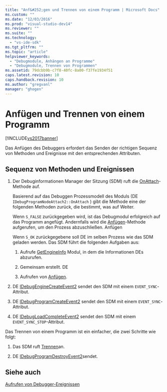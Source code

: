 ```yaml
---
title: "Anf&#252;gen und Trennen von einem Programm | Microsoft Docs"
ms.custom: ""
ms.date: "12/03/2016"
ms.prod: "visual-studio-dev14"
ms.reviewer: ""
ms.suite: ""
ms.technology: 
  - "vs-ide-sdk"
ms.tgt_pltfrm: ""
ms.topic: "article"
helpviewer_keywords: 
  - "Debugmodule, Anhängen an Programme"
  - "Debugmodule, Trennen von Programmen"
ms.assetid: 79dcbb9b-c7f8-40fc-8a00-f37fe1934f51
caps.latest.revision: 10
caps.handback.revision: 10
ms.author: "gregvanl"
manager: "ghogen"
---
```

# Anf&#252;gen und Trennen von einem Programm
[!INCLUDE[vs2017banner](../../code-quality/includes/vs2017banner.md)]

Das Anfügen des Debuggers erfordert das Senden der richtigen Sequenz von Methoden und Ereignisse mit den entsprechenden Attributen.  
  
## Sequenz von Methoden und Ereignissen  
  
1.  Der Debuginformationen Manager der Sitzung \(SDM\) ruft die [OnAttach](../../extensibility/debugger/reference/idebugprogramnodeattach2-onattach.md)\-Methode auf.  
  
     Basierend auf das Debuggen Prozessmodell des Moduls \(DE `IDebugProgramNodeAttach2::OnAttach` \) gibt die Methode eine der folgenden Methoden zurück, die bestimmt, was auf Weiter.  
  
     Wenn `S_FALSE` zurückgegeben wird, ist das Debugmodul erfolgreich auf das Programm angefügt.  Andernfalls wird die [Anfügen](../../extensibility/debugger/reference/idebugengine2-attach.md)\-Methode aufgerufen, um den Prozess abzuschließen. Anfügen  
  
     Wenn `S_OK` zurückgegebene soll DE im selben Prozess wie das SDM geladen werden.  Das SDM führt die folgenden Aufgaben aus:  
  
    1.  Aufrufe [GetEngineInfo](../../extensibility/debugger/reference/idebugprogramnode2-getengineinfo.md) Modul, in dem die Informationen DEs abzurufen.  
  
    2.  Gemeinsam erstellt. DE  
  
    3.  Aufrufen von [Anfügen](../../extensibility/debugger/reference/idebugengine2-attach.md).  
  
2.  DE [IDebugEngineCreateEvent2](../../extensibility/debugger/reference/idebugenginecreateevent2.md) sendet den SDM mit einem `EVENT_SYNC`\-Attribut.  
  
3.  DE [IDebugProgramCreateEvent2](../../extensibility/debugger/reference/idebugprogramcreateevent2.md) sendet den SDM mit einem `EVENT_SYNC`\-Attribut.  
  
4.  DE [IDebugLoadCompleteEvent2](../../extensibility/debugger/reference/idebugloadcompleteevent2.md) sendet den SDM mit einem `EVENT_SYNC_STOP`\-Attribut.  
  
 Das Trennen von einem Programm ist ein einfacher, die zwei Schritte wie folgt:  
  
1.  Das SDM ruft [Trennen](../../extensibility/debugger/reference/idebugprogram2-detach.md)an.  
  
2.  DE [IDebugProgramDestroyEvent2](../../extensibility/debugger/reference/idebugprogramdestroyevent2.md)sendet.  
  
## Siehe auch  
 [Aufrufen von Debugger\-Ereignissen](../../extensibility/debugger/calling-debugger-events.md)